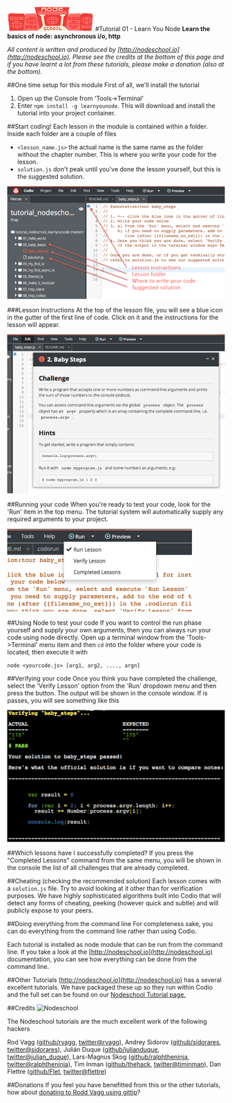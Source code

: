 [![nodeschool-logo](stuff/nodeschool.png)](http://nodeschool.io)
#Tutorial 01 - Learn You Node
**Learn the basics of node: asynchronous i/o, http**

*All content is written and produced by [http://nodeschool.io](http://nodeschool.io). Please see the credits at the bottom of this page and if you have learnt a lot from these tutorials, please make a donation (also at the bottom).*

##One time setup for this module
First of all, we'll install the tutorial

1. Open up the Console from 'Tools->Terminal'
1. Enter `npm install -g learnyounode`. This will download and install the tutorial into your project container.

##Start coding!
Each lesson in the module is contained within a folder. Inside each folder are a couple of files

- `<lesson_name.js>` the actual name is the same name as the folder without the chapter number. This is where you write your code for the lesson.
- `solution.js` don't peak until you've done the lesson yourself, but this is the suggested solution.

![tree](stuff/tree.png)

###Lesson Instructions
At the top of the lesson file, you will see a blue icon in the gutter of the first line of code. Click on it and the instructions for the lesson will appear.

![instructions](stuff/instructions.png)

##Running your code
When you're ready to test your code, look for the 'Run' item in the top menu. The tutorial system will automatically supply any required arguments to your project.

![Menu](stuff/menu.png)

##Using Node to test your code
If you want to control the run phase yourself and supply your own arguments, then you can always run your code using node directly. Open up a terminal window from the 'Tools->Terminal' menu item and then `cd` into the folder where your code is located, then execute it with 

    node <yourcode.js> [arg1, arg2, ...., argn]


##Verifying your code
Once you think you have completed the challenge, select the 'Verify Lesson' option from the 'Run' dropdown menu and then press the button. The output will be shown in the console window. If is passes, you will see something like this

![Passed](stuff/passed.png)

##Which lessons have I successfully completed?
If you press the "Completed Lessons" command from the same menu, you will be shown in the console the list of all challenges that are already completed.

##Cheating (checking the recommended solution)
Each lesson comes with a `solution.js` file. Try to avoid looking at it other than for verification purposes. We have highly sophisticated algorithms built into Codio that will detect any forms of cheating, peeking (however quick and subtle) and will publicly expose to your peers.

##Doing everything from the command line
For completeness sake, you can do everything from the command line rather than using Codio. 

Each tutorial is installed as node module that can be run from the command line. If you take a look at the [http://nodeschool.io](http://nodeschool.io) documentation, you can see how everything can be done from the command line.

##Other Tutorials
[http://nodeschool.io](http://nodeschool.io) has a several excellent tutorials. We have packaged these up so they run within Codio and the full set can be found on our [Nodeschool Tutorial page.](http://codio.com/tutorials)

##Credits
![Nodeschool](http://nodeschool.io/images/nodeschool.png)

The Nodeschool tutorials are the much excellent work of the following hackers

Rod Vagg ([github/rvagg](https://github.com/rvagg), [twitter@rvagg](http://twitter.com/rvagg)), 
Andrey Sidorov ([github/sidorares](https://github.com/sidorares), [twitter@sidorares](http://twitter.com/sidorares)), 
Julián Duque ([github/julianduque](https://github.com/julianduque), [twitter@julian_duque](http://twitter.com/julian_duque)), 
Lars-Magnus Skog ([github/ralphtheninja](https://github.com/ralphtheninja), [twitter@ralphtheninja](http://twitter.com/ralphtheninja)), 
Tim Inman ([github/thehack](https://github.com/thehack), [twitter@timinman](http://twitter.com/timinman)), 
Dan Flettre ([github/Flet](https://github.com/Flet), [twitter@flettre](http://twitter.com/flettre)) 

##Donations
If you feel you have benefitted from this or the other tutorials, how about [donating to Rodd Vagg using gittip](https://www.gittip.com/rvagg/)?
